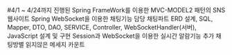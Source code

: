 #4/1 ~ 4/24까지 진행된 Spring FrameWork를 이용한 MVC-MODEL2 패턴의 SNS 웹사이트
Spring WebSocket을 이용한 채팅기능 담당
채팅파트 ERD 설계, SQL, Mapper, DTO, DAO, SERVICE, Controller, WebSocketHandler(서버), JavaScript 설계 및 구현
Session과 WebSocket을 이용한 실시간 알람기능 추가
채팅방별 읽지않은 메세지 카운트
